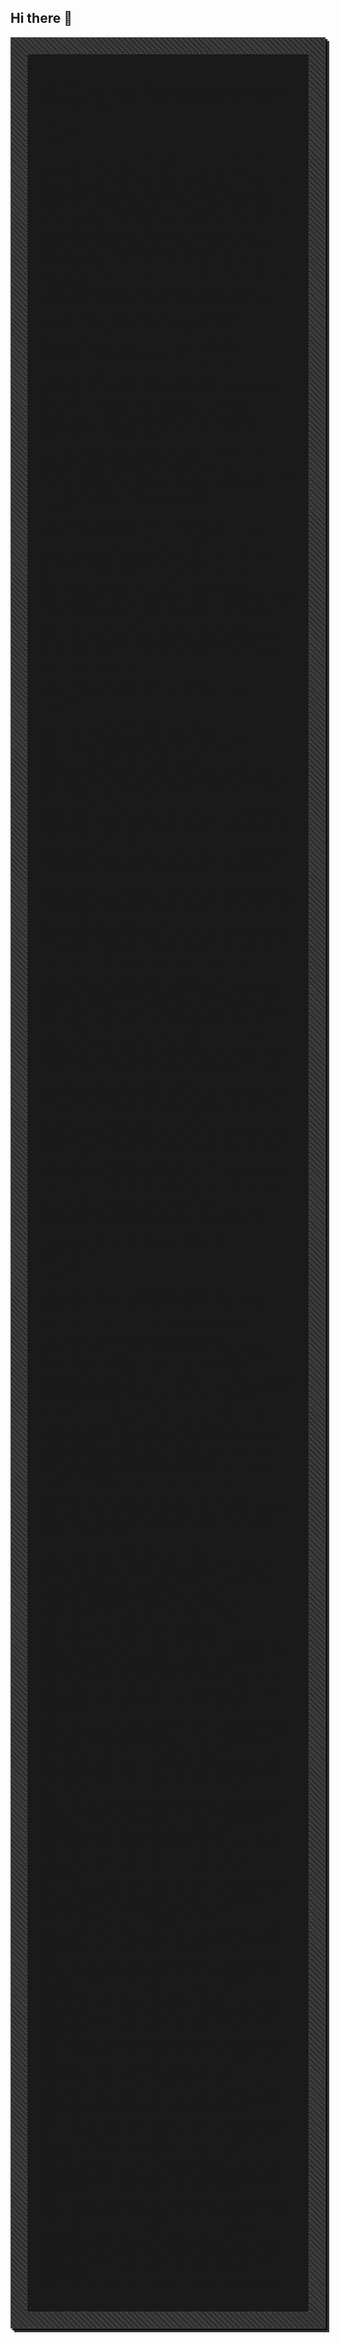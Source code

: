 ## Hi there 👋

<!--
**blue1228/blue1228** is a ✨ _special_ ✨ repository because its `README.md` (this file) appears on your GitHub profile.

Here are some ideas to get you started:

- 🔭 I’m currently working on ...
- 🌱 I’m currently learning ...
- 👯 I’m looking to collaborate on ...
- 🤔 I’m looking for help with ...
- 💬 Ask me about ...
- 📫 How to reach me: ...
- 😄 Pronouns: ...
- ⚡ Fun fact: ...
-->

<div style="font-family:monospace;background:repeating-linear-gradient(45deg, rgb(40, 40, 40), rgb(40, 40, 40) 2px, rgb(60, 60, 60) 2px, rgb(60, 60, 60) 6px) fixed;padding:25px;border:1px solid #444;box-shadow:3px 3px 0 #111, 6px 6px 0 #333;">
   <div style="background:#1a1a1a;padding:20px;border:1px dashed #555;">

      <p><img src="//ac.namu.la/20250323sac/ebb17bdf23dc737dfa99d56d6dc6d222dfb37ce29486d6eb0f236238c37cf746.png?expires=1742796141&key=CP6rfPY4NLdyn8DV8XY4UA" class="fr-fic fr-dii"></p>

      <p>
         <br>
      </p>

      <p style="margin:0;line-height:2;text-align:center;"><span style="font-family:'맑은 고딕', Arial, sans-serif;font-size:22px;font-weight:bold;color:#b4b4b4;text-shadow:rgba(100, 100, 100, 0.8) 8px 8px 0px;letter-spacing:3px;display:inline-block;">&nbsp;</span><span style='font-family:"맑은 고딕", Arial, sans-serif;font-size:22px;font-weight:bold;color:rgb(255, 255, 255);text-shadow:rgba(100, 100, 100, 0.8) 8px 8px 0px;letter-spacing:3px;display:inline-block;'>어</span><span style="font-family:'맑은 고딕', Arial, sans-serif;font-size:22px;font-weight:bold;color:#b4b4b4;text-shadow:rgba(100, 100, 100, 0.8) 8px 8px 0px;letter-spacing:3px;display:inline-block;">차피 다 헛된 꿈이야 &nbsp;</span></p>
      <div style="margin:20px 0;border-top:1px dotted #444;border-bottom:1px dotted #444;padding:15px 0;">

         <p style="color:#999;font-size:15px;line-height:1.7;text-align:center;margin:0;letter-spacing:1px;">웃음<span style="color:rgb(255, 255, 255);">소</span>리는&nbsp;<span style="color:#777;font-style:italic;">메아리처럼</span> 텅..
            <br><span style="color:rgb(255, 255, 255);">노</span>력의 결과는 <span style="color:#aaa;font-style:italic;">먼<span style="background-color:rgb(255, 255, 255);">지</span>처럼(≧&nabla;≦)</span><span style="color:rgb(255, 255, 255);font-style:italic;">!</span><span style="color:#aaa;font-style:italic;">!</span><span style="color:rgb(239, 239, 239);font-style:italic;">!</span></p>

         <h1 style="font-size:2.5em;color:rgb(255, 255, 255);text-transform:uppercase;letter-spacing:-2px;margin:0px;font-weight:900;text-shadow:rgb(255, 255, 255) 2px 0px 0px, rgb(255, 255, 255) -2px 0px 0px;text-align:center;"><span style="font-size:18px;">웃으면서 무너지는중</span></h1>
      </div>

      <p style="color:#666;font-size:14px;line-height:1.6;margin:15px 0;text-align:center;"><span style="display:inline-block;color:#888;">그<span style="background-color:rgb(239, 239, 239);">냥</span> 이대로</span> <span style="display:inline-block;color:#777;">흘</span><span style="display:inline-block;color:rgb(255, 255, 255);">러</span><span style="display:inline-block;color:#777;">가면</span> <span style="display:inline-block;color:#888;">어떨까</span></p>
      <div style="margin:25px 0 15px;text-align:center;"><span style="font-family:'맑은 고딕', Arial, sans-serif;font-size:20px;color:#a0a0a0;text-shadow:rgba(80, 80, 80, 0.8) 6px 6px 0px;letter-spacing:2px;font-weight:bold;display:inline-block;">&nbsp; 아무리 발버둥쳐도 제자리 &nbsp;</span></div>

      <p style="color:#777;font-size:13px;line-height:1.4;text-align:center;margin:20px 0 5px;">
         <br>
      </p>

      <p style="color:#777;font-size:13px;line-height:1.4;text-align:center;margin:20px 0 5px;"><span style="box-sizing:border-box;color:rgb(150, 150, 150);">&nbsp;<span style="box-sizing:border-box;color:rgb(150, 150, 150);"><span style='box-sizing:border-box;font-family:"맑은 고딕", Arial, sans-serif;font-size:18px;font-weight:bold;color:rgb(180, 180, 180);letter-spacing:2px;line-height:1.5;display:inline-block;'>&nbsp;<span style="text-shadow:rgba(211,211,211,0.8) 3px 4px 0;">인</span><span style="text-shadow:rgba(211,211,211,0.8) -4px 2px 0;">정</span><span style="text-shadow:rgba(211,211,211,0.8) 5px -3px 0;">받</span><span style="text-shadow:rgba(211,211,211,0.8) -2px -4px 0;">고</span><span style="text-shadow:rgba(211,211,211,0.8) 6px 2px 0;">싶</span><span style="text-shadow:rgba(211,211,211,0.8) -3px 5px 0;">어</span><span style="text-shadow:rgba(211,211,211,0.8) 4px -5px 0;">사</span><span style="text-shadow:rgba(211,211,211,0.8) -5px -2px 0;">랑</span><span style="text-shadow:rgba(211,211,211,0.8) 2px 6px 0;">받</span><span style="text-shadow:rgba(211,211,211,0.8) -6px 3px 0;">고</span><span style="text-shadow:rgba(211,211,211,0.8) 3px -6px 0;">싶</span><span style="text-shadow:rgba(211,211,211,0.8) -4px -5px 0;">어</span></span></span></span></p>

      <p style="color:#777;font-size:13px;line-height:1.4;text-align:center;margin:20px 0 5px;"><span style="box-sizing:border-box;color:rgb(150, 150, 150);"><span style="box-sizing:border-box;color:rgb(150, 150, 150);"><span style="box-sizing:border-box;color:rgb(150, 150, 150);"><span style='box-sizing:border-box;font-family:"맑은 고딕", Arial, sans-serif;font-size:18px;font-weight:bold;color:rgb(180, 180, 180);letter-spacing:2px;line-height:1.5;display:inline-block;'><span style="text-shadow:rgba(211,211,211,0.8) 3px 4px 0;">인</span> <span style="text-shadow:rgba(211,211,211,0.8) -4px 2px 0;">정</span> <span style="text-shadow:rgba(211,211,211,0.8) 5px -3px 0;">받</span> <span style="text-shadow:rgba(211,211,211,0.8) -2px -4px 0;">고</span> <span style="text-shadow:rgba(211,211,211,0.8) 6px 2px 0;">싶</span> <span style="text-shadow:rgba(211,211,211,0.8) -3px 5px 0;">어</span> <span style="text-shadow:rgba(211,211,211,0.8) 4px -5px 0;">사</span> <span style="text-shadow:rgba(211,211,211,0.8) -5px -2px 0;">랑</span> <span style="text-shadow:rgba(211,211,211,0.8) 2px 6px 0;">받</span> <span style="text-shadow:rgba(211,211,211,0.8) -6px 3px 0;">고</span> <span style="text-shadow:rgba(211,211,211,0.8) 3px -6px 0;">싶</span> <span style="text-shadow:rgba(211,211,211,0.8) -4px -5px 0;">어 &nbsp; &nbsp;&nbsp;</span></span></span></span></span></p>

      <p style="font-size:15px;color:#999;text-align:center;letter-spacing:3px;margin:20px 0;font-weight:bold;">
         <br>
      </p>

      <p style="font-size:15px;color:#999;text-align:center;letter-spacing:3px;margin:20px 0;font-weight:bold;"><s><span style="font-size:11px;">그런</span><span style="font-size:14px;">데</span></s></p>

      <p style="font-size:15px;color:#999;text-align:center;letter-spacing:3px;margin:20px 0;font-weight:bold;"><em><span style="font-size:12px;">어차피&nbsp;</span></em><span style="text-decoration:line-through;color:rgb(119, 119, 119);font-size:12px;"><em>사랑</em></span><em><span style="font-size:12px;">은 착각이야<span style='color:rgb(85, 85, 85);font-family:se-nanumgothic, arial, "\\B098눔고딕", nanumgothic, sans-serif;font-size:16px;font-style:normal;font-variant-ligatures:normal;font-variant-caps:normal;font-weight:400;letter-spacing:normal;text-align:center;text-indent:0px;text-transform:none;word-spacing:0px;background-color:rgb(255, 255, 255);text-decoration-style:initial;text-decoration-color:initial;display:inline;float:none;'>♡♡♡</span></span></em></p>
      <div style="margin:25px 0 10px;text-align:center;"><span style="font-family:'맑은 고딕', Arial, sans-serif;font-size:24px;color:#c0c0c0;text-shadow:rgba(120, 120, 120, 0.8) 10px 10px 0px;letter-spacing:4px;font-weight:bold;display:inline-block;">&nbsp; 그냥 포기할까 &nbsp;?</span></div>

      <p style="color:#666;font-size:13px;text-align:right;margin:15px 0 0;font-style:italic;letter-spacing:1px;"><span style='background-color:rgb(0, 0, 0);color:rgb(85, 85, 85);font-family:se-nanumgothic, arial, "\\B098눔고딕", nanumgothic, sans-serif;font-size:16px;font-style:normal;font-variant-ligatures:normal;font-variant-caps:normal;font-weight:400;letter-spacing:normal;text-align:center;text-indent:0px;text-transform:none;word-spacing:0px;text-decoration-style:initial;text-decoration-color:initial;float:none;display:inline;'>-</span><span style='background-color:rgb(0, 0, 0);color:rgb(251, 160, 38);font-family:se-nanumgothic, arial, "\\B098눔고딕", nanumgothic, sans-serif;font-size:16px;font-style:normal;font-variant-ligatures:normal;font-variant-caps:normal;font-weight:400;letter-spacing:normal;text-align:center;text-indent:0px;text-transform:none;word-spacing:0px;text-decoration-style:initial;text-decoration-color:initial;float:none;display:inline;'>♡</span><span style='background-color:rgb(0, 0, 0);color:rgb(247, 218, 100);font-family:se-nanumgothic, arial, "\\B098눔고딕", nanumgothic, sans-serif;font-size:16px;font-style:normal;font-variant-ligatures:normal;font-variant-caps:normal;font-weight:400;letter-spacing:normal;text-align:center;text-indent:0px;text-transform:none;word-spacing:0px;text-decoration-style:initial;text-decoration-color:initial;float:none;display:inline;'>♡</span><span style='background-color:rgb(0, 0, 0);color:rgb(85, 85, 85);font-family:se-nanumgothic, arial, "\\B098눔고딕", nanumgothic, sans-serif;font-size:16px;font-style:normal;font-variant-ligatures:normal;font-variant-caps:normal;font-weight:400;letter-spacing:normal;text-align:center;text-indent:0px;text-transform:none;word-spacing:0px;text-decoration-style:initial;text-decoration-color:initial;float:none;display:inline;'>♡</span><span style='background-color:rgb(0, 0, 0);color:rgb(85, 85, 85);font-family:se-nanumgothic, arial, "\\B098눔고딕", nanumgothic, sans-serif;font-size:16px;font-style:normal;font-variant-ligatures:normal;font-variant-caps:normal;font-weight:400;letter-spacing:normal;text-align:center;text-indent:0px;text-transform:none;word-spacing:0px;text-decoration-style:initial;text-decoration-color:initial;float:none;display:inline;'>♡</span><span style='background-color:rgb(0, 0, 0);color:rgb(85, 85, 85);font-family:se-nanumgothic, arial, "\\B098눔고딕", nanumgothic, sans-serif;font-size:16px;font-style:normal;font-variant-ligatures:normal;font-variant-caps:normal;font-weight:400;letter-spacing:normal;text-align:center;text-indent:0px;text-transform:none;word-spacing:0px;text-decoration-style:initial;text-decoration-color:initial;float:none;display:inline;'>♡</span><span style='background-color:rgb(0, 0, 0);color:rgb(44, 130, 201);font-family:se-nanumgothic, arial, "\\B098눔고딕", nanumgothic, sans-serif;font-size:16px;font-style:normal;font-variant-ligatures:normal;font-variant-caps:normal;font-weight:400;letter-spacing:normal;text-align:center;text-indent:0px;text-transform:none;word-spacing:0px;text-decoration-style:initial;text-decoration-color:initial;float:none;display:inline;'>♡</span><span style='background-color:rgb(0, 0, 0);color:rgb(85, 85, 85);font-family:se-nanumgothic, arial, "\\B098눔고딕", nanumgothic, sans-serif;font-size:16px;font-style:normal;font-variant-ligatures:normal;font-variant-caps:normal;font-weight:400;letter-spacing:normal;text-align:center;text-indent:0px;text-transform:none;word-spacing:0px;text-decoration-style:initial;text-decoration-color:initial;float:none;display:inline;'>♡</span><span style='background-color:rgb(0, 0, 0);color:rgb(147, 101, 184);font-family:se-nanumgothic, arial, "\\B098눔고딕", nanumgothic, sans-serif;font-size:16px;font-style:normal;font-variant-ligatures:normal;font-variant-caps:normal;font-weight:400;letter-spacing:normal;text-align:center;text-indent:0px;text-transform:none;word-spacing:0px;text-decoration-style:initial;text-decoration-color:initial;float:none;display:inline;'>♡</span></p>
   </div>
</div>
